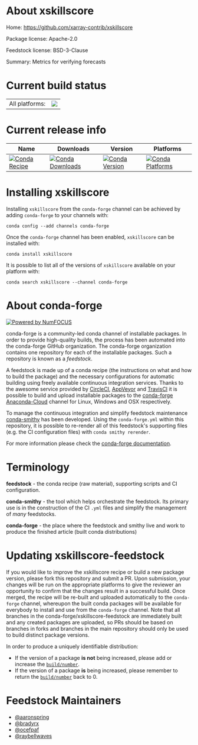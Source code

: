 About xskillscore
=================

Home: https://github.com/xarray-contrib/xskillscore

Package license: Apache-2.0

Feedstock license: BSD-3-Clause

Summary: Metrics for verifying forecasts



Current build status
====================


<table><tr><td>All platforms:</td>
    <td>
      <a href="https://dev.azure.com/conda-forge/feedstock-builds/_build/latest?definitionId=6782&branchName=master">
        <img src="https://dev.azure.com/conda-forge/feedstock-builds/_apis/build/status/xskillscore-feedstock?branchName=master">
      </a>
    </td>
  </tr>
</table>

Current release info
====================

| Name | Downloads | Version | Platforms |
| --- | --- | --- | --- |
| [![Conda Recipe](https://img.shields.io/badge/recipe-xskillscore-green.svg)](https://anaconda.org/conda-forge/xskillscore) | [![Conda Downloads](https://img.shields.io/conda/dn/conda-forge/xskillscore.svg)](https://anaconda.org/conda-forge/xskillscore) | [![Conda Version](https://img.shields.io/conda/vn/conda-forge/xskillscore.svg)](https://anaconda.org/conda-forge/xskillscore) | [![Conda Platforms](https://img.shields.io/conda/pn/conda-forge/xskillscore.svg)](https://anaconda.org/conda-forge/xskillscore) |

Installing xskillscore
======================

Installing `xskillscore` from the `conda-forge` channel can be achieved by adding `conda-forge` to your channels with:

```
conda config --add channels conda-forge
```

Once the `conda-forge` channel has been enabled, `xskillscore` can be installed with:

```
conda install xskillscore
```

It is possible to list all of the versions of `xskillscore` available on your platform with:

```
conda search xskillscore --channel conda-forge
```


About conda-forge
=================

[![Powered by NumFOCUS](https://img.shields.io/badge/powered%20by-NumFOCUS-orange.svg?style=flat&colorA=E1523D&colorB=007D8A)](http://numfocus.org)

conda-forge is a community-led conda channel of installable packages.
In order to provide high-quality builds, the process has been automated into the
conda-forge GitHub organization. The conda-forge organization contains one repository
for each of the installable packages. Such a repository is known as a *feedstock*.

A feedstock is made up of a conda recipe (the instructions on what and how to build
the package) and the necessary configurations for automatic building using freely
available continuous integration services. Thanks to the awesome service provided by
[CircleCI](https://circleci.com/), [AppVeyor](https://www.appveyor.com/)
and [TravisCI](https://travis-ci.com/) it is possible to build and upload installable
packages to the [conda-forge](https://anaconda.org/conda-forge)
[Anaconda-Cloud](https://anaconda.org/) channel for Linux, Windows and OSX respectively.

To manage the continuous integration and simplify feedstock maintenance
[conda-smithy](https://github.com/conda-forge/conda-smithy) has been developed.
Using the ``conda-forge.yml`` within this repository, it is possible to re-render all of
this feedstock's supporting files (e.g. the CI configuration files) with ``conda smithy rerender``.

For more information please check the [conda-forge documentation](https://conda-forge.org/docs/).

Terminology
===========

**feedstock** - the conda recipe (raw material), supporting scripts and CI configuration.

**conda-smithy** - the tool which helps orchestrate the feedstock.
                   Its primary use is in the construction of the CI ``.yml`` files
                   and simplify the management of *many* feedstocks.

**conda-forge** - the place where the feedstock and smithy live and work to
                  produce the finished article (built conda distributions)


Updating xskillscore-feedstock
==============================

If you would like to improve the xskillscore recipe or build a new
package version, please fork this repository and submit a PR. Upon submission,
your changes will be run on the appropriate platforms to give the reviewer an
opportunity to confirm that the changes result in a successful build. Once
merged, the recipe will be re-built and uploaded automatically to the
`conda-forge` channel, whereupon the built conda packages will be available for
everybody to install and use from the `conda-forge` channel.
Note that all branches in the conda-forge/xskillscore-feedstock are
immediately built and any created packages are uploaded, so PRs should be based
on branches in forks and branches in the main repository should only be used to
build distinct package versions.

In order to produce a uniquely identifiable distribution:
 * If the version of a package **is not** being increased, please add or increase
   the [``build/number``](https://conda.io/docs/user-guide/tasks/build-packages/define-metadata.html#build-number-and-string).
 * If the version of a package **is** being increased, please remember to return
   the [``build/number``](https://conda.io/docs/user-guide/tasks/build-packages/define-metadata.html#build-number-and-string)
   back to 0.

Feedstock Maintainers
=====================

* [@aaronspring](https://github.com/aaronspring/)
* [@bradyrx](https://github.com/bradyrx/)
* [@ocefpaf](https://github.com/ocefpaf/)
* [@raybellwaves](https://github.com/raybellwaves/)

